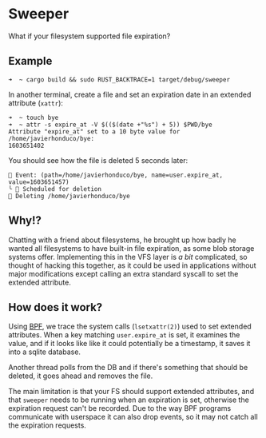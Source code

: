 # Sweeper

What if your filesystem supported file expiration?

## Example
```shell
➜  ~ cargo build && sudo RUST_BACKTRACE=1 target/debug/sweeper
```

In another terminal, create a file and set an expiration date in an extended attribute (`xattr`):
```shell
➜  ~ touch bye
➜  ~ attr -s expire_at -V $(($(date +"%s") + 5)) $PWD/bye
Attribute "expire_at" set to a 10 byte value for /home/javierhonduco/bye:
1603651402
```

You should see how the file is deleted 5 seconds later:
```
📅 Event: (path=/home/javierhonduco/bye, name=user.expire_at, value=1603651457)
╰ 🧹 Scheduled for deletion
🚮 Deleting /home/javierhonduco/bye
```

## Why!?
Chatting with a friend about filesystems, he brought up how badly he wanted all filesystems to have built-in file expiration, as some blob storage systems offer. Implementing this in the VFS layer is _a bit_ complicated, so thought of hacking this together, as it could be used in applications without major modifications except calling an extra standard syscall to set the extended attribute.

## How does it work?
Using [BPF](https://ebpf.io/), we trace the system calls (`lsetxattr(2)`) used to set extended attributes. When a key matching `user.expire_at` is set, it examines the value, and if it looks like like it could potentially be a timestamp, it saves it into a sqlite database.

Another thread polls from the DB and if there's something that should be deleted, it goes ahead and removes the file.

The main limitation is that your FS should support extended attributes, and that `sweeper` needs to be running when an expiration is set, otherwise the expiration request can't be recorded. Due to the way BPF programs communicate with userspace it can also drop events, so it may not catch all the expiration requests.
